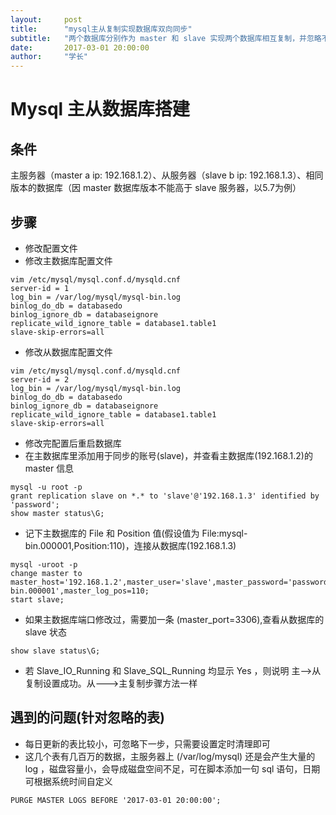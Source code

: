 ```yaml
---
layout:     post
title:      "mysql主从复制实现数据库双向同步"
subtitle:   "两个数据库分别作为 master 和 slave 实现两个数据库相互复制，并忽略不需要同步的表"
date:       2017-03-01 20:00:00
author:     "学长"
---
```


# Mysql 主从数据库搭建 

## 条件
主服务器（master a ip: 192.168.1.2）、从服务器（slave b ip: 192.168.1.3）、相同版本的数据库（因 master 数据库版本不能高于 slave 服务器，以5.7为例）

## 步骤 
- 修改配置文件
 - 修改主数据库配置文件
```
vim /etc/mysql/mysql.conf.d/mysqld.cnf
server-id = 1
log_bin = /var/log/mysql/mysql-bin.log
binlog_do_db = databasedo
binlog_ignore_db = databaseignore
replicate_wild_ignore_table = database1.table1
slave-skip-errors=all
```  
 - 修改从数据库配置文件
```
vim /etc/mysql/mysql.conf.d/mysqld.cnf
server-id = 2
log_bin = /var/log/mysql/mysql-bin.log
binlog_do_db = databasedo
binlog_ignore_db = databaseignore
replicate_wild_ignore_table = database1.table1
slave-skip-errors=all
```
 - 修改完配置后重启数据库
 - 在主数据库里添加用于同步的账号(slave)，并查看主数据库(192.168.1.2)的 master 信息
```
mysql -u root -p
grant replication slave on *.* to 'slave'@'192.168.1.3' identified by 'password';
show master status\G;
```
 - 记下主数据库的 File 和 Position 值(假设值为 File:mysql-bin.000001,Position:110)，连接从数据库(192.168.1.3)
```
mysql -uroot -p
change master to master_host='192.168.1.2',master_user='slave',master_password='password',master_log_file='mysql-bin.000001',master_log_pos=110;
start slave;
```
 - 如果主数据库端口修改过，需要加一条 (master_port=3306),查看从数据库的 slave 状态
```
show slave status\G;
```
 - 若 Slave_IO_Running 和 Slave_SQL_Running 均显示 Yes ，则说明 主-->从 复制设置成功。从--->主复制步骤方法一样
## 遇到的问题(针对忽略的表)
- 每日更新的表比较小，可忽略下一步，只需要设置定时清理即可
- 这几个表有几百万的数据，主服务器上 (/var/log/mysql) 还是会产生大量的 log ，磁盘容量小，会导成磁盘空间不足，可在脚本添加一句 sql 语句，日期可根据系统时间自定义
```
PURGE MASTER LOGS BEFORE '2017-03-01 20:00:00';
``` 
